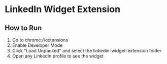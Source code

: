 # LinkedIn Widget Extension

## How to Run

1. Go to chrome://extensions
2. Enable Developer Mode
3. Click "Load Unpacked" and select the linkedin-widget-extension folder
4. Open any LinkedIn profile to see the widget
